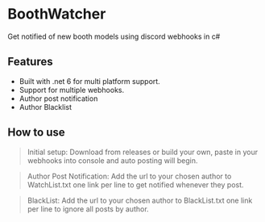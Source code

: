 # BoothWatcher #
Get notified of new booth models using discord webhooks in c#

## Features ##
* Built with .net 6 for multi platform support.
* Support for multiple webhooks.
* Author post notification
* Author Blacklist

## How to use ###
> Initial setup: Download from releases or build your own, paste in your webhooks into console and auto posting will begin. 

> Author Post Notification: Add the url to your chosen author to WatchList.txt one link per line to get notified whenever they post.

> BlackList: Add the url to your chosen author to BlackList.txt one link per line to ignore all posts by author.